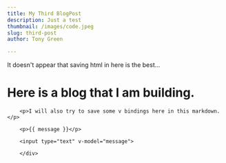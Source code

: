 ```yaml
---
title: My Third BlogPost
description: Just a test
thumbnail: /images/code.jpeg
slug: third-post
author: Tony Green

---
```


<TheHeader />
	<div>
		<!-- Clearly saving html in here doesn't work out -->
		It doesn't appear that saving html in here is the best...
		<h1>Here is a blog that I am building.</h1>

		<p>I will also try to save some v bindings here in this markdown.</p>

		<p>{{ message }}</p>

		<input type="text" v-model="message">
		
		</div>